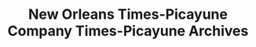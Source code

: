 ---
layout: repo
title: "New Orleans Times-Picayune Company Times-Picayune Archives"
id: 25022
permalink: repos/25022/
---